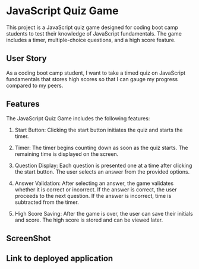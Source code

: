 # JavaScript Quiz Game

This project is a JavaScript quiz game designed for coding boot camp students to test their knowledge of JavaScript fundamentals. The game includes a timer, multiple-choice questions, and a high score feature.

## User Story

As a coding boot camp student, I want to take a timed quiz on JavaScript fundamentals that stores high scores so that I can gauge my progress compared to my peers.

## Features

The JavaScript Quiz Game includes the following features:

1. Start Button: Clicking the start button initiates the quiz and starts the timer.

2. Timer: The timer begins counting down as soon as the quiz starts. The remaining time is displayed on the screen.

3. Question Display: Each question is presented one at a time after clicking the start button. The user selects an answer from the provided options.

4. Answer Validation: After selecting an answer, the game validates whether it is correct or incorrect. If the answer is correct, the user proceeds to the next question. If the answer is incorrect, time is subtracted from the timer.

6. High Score Saving: After the game is over, the user can save their initials and score. The high score is stored and can be viewed later.


## ScreenShot



## Link to deployed application



